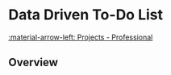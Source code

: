 # Data Driven To-Do List
[:material-arrow-left: Projects - Professional](projects-professional.md)
## Overview
